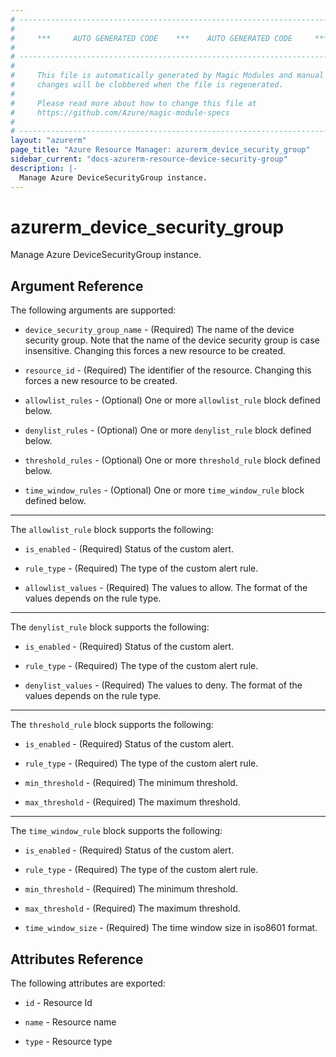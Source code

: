 ```yaml
---
# ----------------------------------------------------------------------------
#
#     ***     AUTO GENERATED CODE    ***    AUTO GENERATED CODE     ***
#
# ----------------------------------------------------------------------------
#
#     This file is automatically generated by Magic Modules and manual
#     changes will be clobbered when the file is regenerated.
#
#     Please read more about how to change this file at
#     https://github.com/Azure/magic-module-specs
#
# ----------------------------------------------------------------------------
layout: "azurerm"
page_title: "Azure Resource Manager: azurerm_device_security_group"
sidebar_current: "docs-azurerm-resource-device-security-group"
description: |-
  Manage Azure DeviceSecurityGroup instance.
---
```


# azurerm_device_security_group

Manage Azure DeviceSecurityGroup instance.


## Argument Reference

The following arguments are supported:

* `device_security_group_name` - (Required) The name of the device security group. Note that the name of the device security group is case insensitive. Changing this forces a new resource to be created.

* `resource_id` - (Required) The identifier of the resource. Changing this forces a new resource to be created.

* `allowlist_rules` - (Optional) One or more `allowlist_rule` block defined below.

* `denylist_rules` - (Optional) One or more `denylist_rule` block defined below.

* `threshold_rules` - (Optional) One or more `threshold_rule` block defined below.

* `time_window_rules` - (Optional) One or more `time_window_rule` block defined below.

---

The `allowlist_rule` block supports the following:

* `is_enabled` - (Required) Status of the custom alert.

* `rule_type` - (Required) The type of the custom alert rule.

* `allowlist_values` - (Required) The values to allow. The format of the values depends on the rule type.

---

The `denylist_rule` block supports the following:

* `is_enabled` - (Required) Status of the custom alert.

* `rule_type` - (Required) The type of the custom alert rule.

* `denylist_values` - (Required) The values to deny. The format of the values depends on the rule type.

---

The `threshold_rule` block supports the following:

* `is_enabled` - (Required) Status of the custom alert.

* `rule_type` - (Required) The type of the custom alert rule.

* `min_threshold` - (Required) The minimum threshold.

* `max_threshold` - (Required) The maximum threshold.

---

The `time_window_rule` block supports the following:

* `is_enabled` - (Required) Status of the custom alert.

* `rule_type` - (Required) The type of the custom alert rule.

* `min_threshold` - (Required) The minimum threshold.

* `max_threshold` - (Required) The maximum threshold.

* `time_window_size` - (Required) The time window size in iso8601 format.

## Attributes Reference

The following attributes are exported:

* `id` - Resource Id

* `name` - Resource name

* `type` - Resource type
